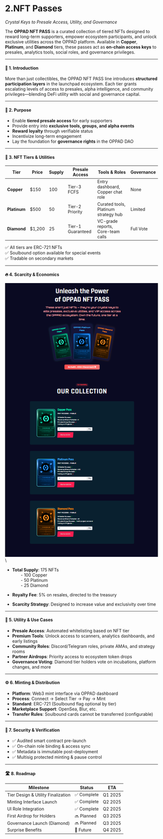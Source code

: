 # 2.NFT Passes

_Crystal Keys to Presale Access, Utility, and Governance_

The **OPPAD NFT PASS** is a curated collection of tiered NFTs designed to reward long-term supporters, empower ecosystem participants, and unlock exclusive utilities across the OPPAD platform. Available in **Copper**, **Platinum**, and **Diamond** tiers, these passes act as **on-chain access keys** to presales, analytics tools, social roles, and governance privileges.

***

#### 🧱 1. Introduction

More than just collectibles, the OPPAD NFT PASS line introduces **structured participation layers** in the launchpad ecosystem. Each tier grants escalating levels of access to presales, alpha intelligence, and community privileges—blending DeFi utility with social and governance capital.

***

#### 🎯 2. Purpose

* Enable **tiered presale access** for early supporters
* Provide entry into **exclusive tools, groups, and alpha events**
* **Reward loyalty** through verifiable status
* Incentivize long-term engagement
* Lay the foundation for **governance rights** in the OPPAD DAO

***

#### 🧩 3. NFT Tiers & Utilities

| Tier         | Price  | Supply | Presale Access    | Tools & Roles                        | Governance |
| ------------ | ------ | ------ | ----------------- | ------------------------------------ | ---------- |
| **Copper**   | $150   | 100    | Tier-3 FCFS       | Entry dashboard, Copper chat role    | None       |
| **Platinum** | $500   | 50     | Tier-2 Priority   | Curated tools, Platinum strategy hub | Limited    |
| **Diamond**  | $1,200 | 25     | Tier-1 Guaranteed | VC-grade reports, Core-team calls    | Full Vote  |

✅ All tiers are ERC-721 NFTs\
✅ Soulbound option available for special events\
✅ Tradable on secondary markets

***

#### 🔥 4. Scarcity & Economics

![](<../.gitbook/assets/image (24).png>)\


* **Total Supply**: 175 NFTs\
    - 100 Copper\
    - 50 Platinum\
    - 25 Diamond



* **Royalty Fee**: 5% on resales, directed to the treasury
* **Scarcity Strategy**: Designed to increase value and exclusivity over time

***

#### 🔐 5. Utility & Use Cases

* **Presale Access**: Automated whitelisting based on NFT tier
* **Premium Tools**: Unlock access to scanners, analytics dashboards, and early listings
* **Community Roles**: Discord/Telegram roles, private AMAs, and strategy rooms
* **Partner Airdrops**: Priority access to ecosystem token drops
* **Governance Voting**: Diamond tier holders vote on incubations, platform changes, and more

***

#### ⚙️ 6. Minting & Distribution

* **Platform**: Web3 mint interface via OPPAD dashboard
* **Process**: Connect → Select Tier → Pay → Mint
* **Standard**: ERC-721 (Soulbound flag optional by tier)
* **Marketplace Support**: OpenSea, Blur, etc.
* **Transfer Rules**: Soulbound cards cannot be transferred (configurable)

***

#### 🔎 7. Security & Verification

* ✅ Audited smart contract pre-launch
* ✅ On-chain role binding & access sync
* ✅ Metadata is immutable post-deployment
* ✅ Multisig protected minting & pause control

***

#### 🛣️ 8. Roadmap

| Milestone                          | Status     | ETA     |
| ---------------------------------- | ---------- | ------- |
| Tier Design & Utility Finalization | ✅ Complete | Q1 2025 |
| Minting Interface Launch           | ✅ Complete | Q2 2025 |
| UI Role Integration                | ✅ Complete | Q2 2025 |
| First Airdrop for Holders          | 🔜 Planned | Q3 2025 |
| Governance Launch (Diamond)        | 🔜 Planned | Q3 2025 |
| Surprise Benefits                  | 🎁 Future  | Q4 2025 |
